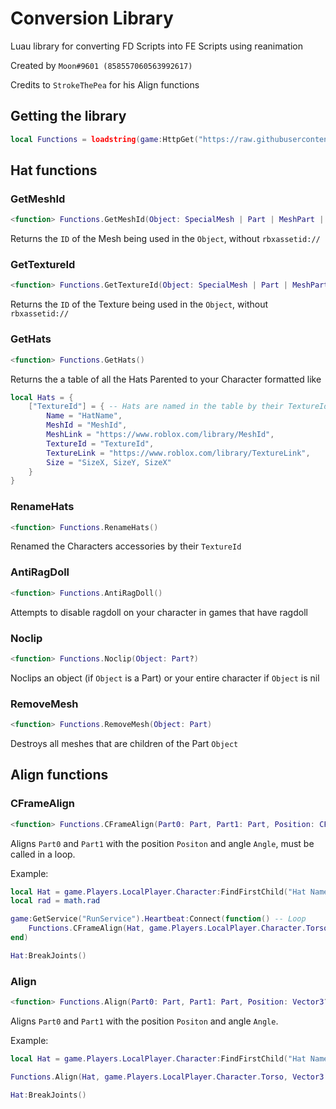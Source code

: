 # Conversion Library
Luau library for converting FD Scripts into FE Scripts using reanimation

Created by `Moon#9601 (858557060563992617)`

Credits to `StrokeThePea` for his Align functions

## Getting the library

```lua
local Functions = loadstring(game:HttpGet("https://raw.githubusercontent.com/0x580x540x43/ConversionLibrary/main/Functions.lua"))()
```
## Hat functions


### GetMeshId
```lua
<function> Functions.GetMeshId(Object: SpecialMesh | Part | MeshPart | Accessory)
```
Returns the `ID` of the Mesh being used in the `Object`, without `rbxassetid://`


### GetTextureId
```lua
<function> Functions.GetTextureId(Object: SpecialMesh | Part | MeshPart | Accessory)
```
Returns the `ID` of the Texture being used in the `Object`, without `rbxassetid://`


### GetHats
```lua
<function> Functions.GetHats()
```
Returns the a table of all the Hats Parented to your Character formatted like
```lua
local Hats = {
    ["TextureId"] = { -- Hats are named in the table by their TextureId
        Name = "HatName",
        MeshId = "MeshId",
        MeshLink = "https://www.roblox.com/library/MeshId",
        TextureId = "TextureId",
        TextureLink = "https://www.roblox.com/library/TextureLink",
        Size = "SizeX, SizeY, SizeX"
    } 
}
```


### RenameHats
```lua
<function> Functions.RenameHats()
```
Renamed the Characters accessories by their `TextureId`


### AntiRagDoll
```lua
<function> Functions.AntiRagDoll()
```
Attempts to disable ragdoll on your character in games that have ragdoll

### Noclip
```lua
<function> Functions.Noclip(Object: Part?)
```
Noclips an object (if `Object` is a Part) or your entire character if `Object` is nil

### RemoveMesh
```lua
<function> Functions.RemoveMesh(Object: Part)
```
Destroys all meshes that are children of the Part `Object`


## Align functions

### CFrameAlign
```lua
<function> Functions.CFrameAlign(Part0: Part, Part1: Part, Position: CFrame?, Angle: CFrame?)
```
Aligns `Part0` and `Part1` with the position `Positon` and angle `Angle`, must be called in a loop.

Example:
```lua
local Hat = game.Players.LocalPlayer.Character:FindFirstChild("Hat Name").Handle
local rad = math.rad

game:GetService("RunService").Heartbeat:Connect(function() -- Loop
    Functions.CFrameAlign(Hat, game.Players.LocalPlayer.Character.Torso, CFrame.new(0,0,0), CFrame.Angles(rad(0), rad(0), rad(0)))
end)

Hat:BreakJoints()
```

### Align
```lua
<function> Functions.Align(Part0: Part, Part1: Part, Position: Vector3?, Orientation: Vector3?, MaxAlign: boolean?)
```
Aligns `Part0` and `Part1` with the position `Positon` and angle `Angle`.

Example:
```lua
local Hat = game.Players.LocalPlayer.Character:FindFirstChild("Hat Name").Handle

Functions.Align(Hat, game.Players.LocalPlayer.Character.Torso, Vector3.new(0,0,0), Vector3.new(0,0,0), false)

Hat:BreakJoints()
```
